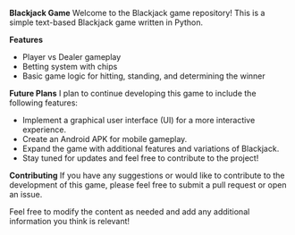 **Blackjack Game**
Welcome to the Blackjack game repository! This is a simple text-based Blackjack game written in Python.

**Features**
- Player vs Dealer gameplay
- Betting system with chips
- Basic game logic for hitting, standing, and determining the winner

**Future Plans**
I plan to continue developing this game to include the following features:

- Implement a graphical user interface (UI) for a more interactive experience.
- Create an Android APK for mobile gameplay.
- Expand the game with additional features and variations of Blackjack.
- Stay tuned for updates and feel free to contribute to the project!

**Contributing**
If you have any suggestions or would like to contribute to the development of this game, please feel free to submit a pull request or open an issue.

Feel free to modify the content as needed and add any additional information you think is relevant!





